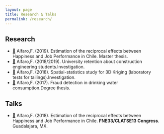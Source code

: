 ```yaml
---
layout: page
title: Research & Talks
permalink: /research/
---
```


## **Research**
- [🧾](https://gitlab.com/FAAM/mkdocs/-/blob/master/docs/files/researches/tesis_master.pdf) Alfaro,F. (2019). Estimation of the reciprocal effects between Happiness and Job Performance in Chile. Master thesis. 
- [🧾](https://gitlab.com/FAAM) Alfaro,F. (2018/2019). University retention about construction engineering students.Investigation. 
- [🧾](https://gitlab.com/FAAM) Alfaro,F. (2018). Spatial-statistics study for 3D Kriging (laboratory tests for tailings).Investigation. 
- [🧾](https://gitlab.com/FAAM/mkdocs/-/blob/master/docs/files/researches/tesis_degree.pdf) Alfaro,F. (2017). Fraud detection in drinking water consumption.Degree thesis. 


## **Talks**

- [💭](https://gitlab.com/FAAM/mkdocs/-/blob/master/docs/files/talks/FNE33_talk.pdf) Alfaro,F. (2018). Estimation of the reciprocal effects between Happiness and Job Performance in Chile. **FNE33/CLATSE13 Congress**. 
Guadalajara, MX.